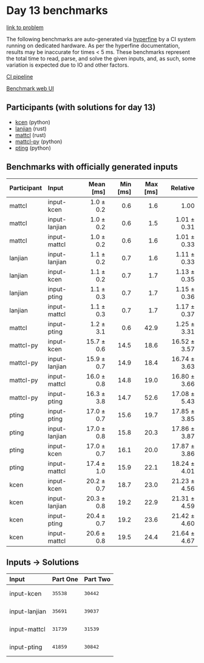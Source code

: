 # Day 13 benchmarks

[link to problem](https://adventofcode.com/2023/day/13)

The following benchmarks are auto-generated via
[hyperfine](https://github.com/sharkdp/hyperfine) by a CI system running on
dedicated hardware. As per the hyperfine documentation, results may be
inaccurate for times < 5 ms. These benchmarks represent the total time to read,
parse, and solve the given inputs, and, as such, some variation is expected due
to IO and other factors.

[CI pipeline](http://ci.papercode.net:8080/teams/main/pipelines/aoc2023)

[Benchmark web UI](https://aoc.ancalagon.black)


## Participants (with solutions for day 13)

- [kcen](https://github.com/kcen/aoc2023) (python)
- [lanjian](https://github.com/lanjian/aoc-2023) (rust)
- [mattcl](https://github.com/mattcl/aoc2023) (rust)
- [mattcl-py](https://github.com/mattcl/aoc2023-py) (python)
- [pting](https://github.com/pting/aoc2023) (python)


## Benchmarks with officially generated inputs

| Participant | Input | Mean [ms] | Min [ms] | Max [ms] | Relative |
|:---|:---|---:|---:|---:|---:|
| mattcl | input-kcen | 1.0 ± 0.2 | 0.6 | 1.6 | 1.00 |
| mattcl | input-lanjian | 1.0 ± 0.2 | 0.6 | 1.5 | 1.01 ± 0.31 |
| mattcl | input-mattcl | 1.0 ± 0.2 | 0.6 | 1.6 | 1.01 ± 0.33 |
| lanjian | input-lanjian | 1.1 ± 0.2 | 0.7 | 1.6 | 1.11 ± 0.33 |
| lanjian | input-kcen | 1.1 ± 0.2 | 0.7 | 1.7 | 1.13 ± 0.35 |
| lanjian | input-pting | 1.1 ± 0.3 | 0.7 | 1.7 | 1.15 ± 0.36 |
| lanjian | input-mattcl | 1.1 ± 0.3 | 0.7 | 1.7 | 1.17 ± 0.37 |
| mattcl | input-pting | 1.2 ± 3.1 | 0.6 | 42.9 | 1.25 ± 3.31 |
| mattcl-py | input-kcen | 15.7 ± 0.6 | 14.5 | 18.6 | 16.52 ± 3.57 |
| mattcl-py | input-lanjian | 15.9 ± 0.7 | 14.9 | 18.4 | 16.74 ± 3.63 |
| mattcl-py | input-mattcl | 16.0 ± 0.8 | 14.8 | 19.0 | 16.80 ± 3.66 |
| mattcl-py | input-pting | 16.3 ± 3.8 | 14.7 | 52.6 | 17.08 ± 5.43 |
| pting | input-pting | 17.0 ± 0.7 | 15.6 | 19.7 | 17.85 ± 3.85 |
| pting | input-lanjian | 17.0 ± 0.8 | 15.8 | 20.3 | 17.86 ± 3.87 |
| pting | input-kcen | 17.0 ± 0.7 | 16.1 | 20.0 | 17.87 ± 3.86 |
| pting | input-mattcl | 17.4 ± 1.0 | 15.9 | 22.1 | 18.24 ± 4.01 |
| kcen | input-kcen | 20.2 ± 0.7 | 18.7 | 23.0 | 21.23 ± 4.56 |
| kcen | input-lanjian | 20.3 ± 0.8 | 19.2 | 22.9 | 21.31 ± 4.59 |
| kcen | input-pting | 20.4 ± 0.7 | 19.2 | 23.6 | 21.42 ± 4.60 |
| kcen | input-mattcl | 20.6 ± 0.8 | 19.5 | 24.4 | 21.64 ± 4.67 |


## Inputs -> Solutions

| Input | Part One | Part Two |
|:---|:---|:---|
|input-kcen|<pre>35538</pre>|<pre>30442</pre>|
|input-lanjian|<pre>35691</pre>|<pre>39037</pre>|
|input-mattcl|<pre>31739</pre>|<pre>31539</pre>|
|input-pting|<pre>41859</pre>|<pre>30842</pre>|